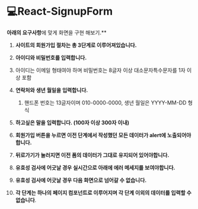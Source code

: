 # 💻React-SignupForm

**아래의 요구사항**에 맞게 화면을 구현 해보기.**

1. **사이트의 회원가입 절차는 총 3단계로 이루어져있습니다.**
2. **아이디와 비밀번호를 입력합니다.**
 1. 아이디는 이메일 형태여야 하며 비밀번호는 8글자 이상 대소문자특수문자를 1자 이상 포함
    
3. **연락처와 생년 월일을 입력합니다.** 
    1. 핸드폰 번호는 13글자이며 010-0000-0000, 생년 월일은 YYYY-MM-DD 형식
    
4. **하고싶은 말을 입력합니다. (100자 이상 300자 이내)**
5. **회원가입 버튼을 누르면 이전 단계에서 작성했던 모든 데이터가 alert에 노출되어야 합니다.**
6. **뒤로가기가 눌러지면 이전 폼의 데이터가 그대로 유지되어 있어야합니다.** 
7. **유효성 검사에 어긋날 경우 실시간으로 아래에 에러 메세지를 보여야합니다.**
8. **유효성 검사에 어긋날 경우 다음 화면으로 넘어갈 수 없습니다.**
9. **각 단계는 하나의 페이지 컴포넌트로 이루어지며 각 단계 이외의 데이터를 입력할 수 없습니다**.
